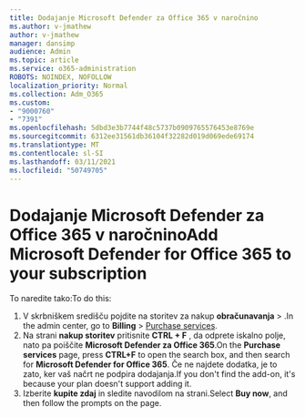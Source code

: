 ```yaml
---
title: Dodajanje Microsoft Defender za Office 365 v naročnino
ms.author: v-jmathew
author: v-jmathew
manager: dansimp
audience: Admin
ms.topic: article
ms.service: o365-administration
ROBOTS: NOINDEX, NOFOLLOW
localization_priority: Normal
ms.collection: Adm_O365
ms.custom:
- "9000760"
- "7391"
ms.openlocfilehash: 5dbd3e3b7744f48c5737b0909765576453e8769e
ms.sourcegitcommit: 6312ee31561db36104f32282d019d069ede69174
ms.translationtype: MT
ms.contentlocale: sl-SI
ms.lasthandoff: 03/11/2021
ms.locfileid: "50749705"
---
```

# <a name="add-microsoft-defender-for-office-365-to-your-subscription"></a><span data-ttu-id="7a269-102">Dodajanje Microsoft Defender za Office 365 v naročnino</span><span class="sxs-lookup"><span data-stu-id="7a269-102">Add Microsoft Defender for Office 365 to your subscription</span></span>

<span data-ttu-id="7a269-103">To naredite tako:</span><span class="sxs-lookup"><span data-stu-id="7a269-103">To do this:</span></span>

1. <span data-ttu-id="7a269-104">V skrbniškem središču pojdite na storitev za nakup **obračunavanja**  >  [](https://go.microsoft.com/fwlink/p/?linkid=868433).</span><span class="sxs-lookup"><span data-stu-id="7a269-104">In the admin center, go to **Billing** > [Purchase services](https://go.microsoft.com/fwlink/p/?linkid=868433).</span></span>
2. <span data-ttu-id="7a269-105">Na strani **nakup storitev** pritisnite **CTRL + F** , da odprete iskalno polje, nato pa poiščite **Microsoft Defender za Office 365**.</span><span class="sxs-lookup"><span data-stu-id="7a269-105">On the **Purchase services** page, press **CTRL+F** to open the search box, and then search for **Microsoft Defender for Office 365**.</span></span> <span data-ttu-id="7a269-106">Če ne najdete dodatka, je to zato, ker vaš načrt ne podpira dodajanja.</span><span class="sxs-lookup"><span data-stu-id="7a269-106">If you don't find the add-on, it's because your plan doesn't support adding it.</span></span>
3. <span data-ttu-id="7a269-107">Izberite **kupite zdaj** in sledite navodilom na strani.</span><span class="sxs-lookup"><span data-stu-id="7a269-107">Select **Buy now**, and then follow the prompts on the page.</span></span>
